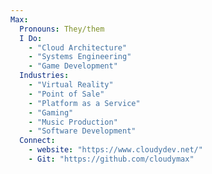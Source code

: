 ```yaml
---
Max:
  Pronouns: They/them
  I Do:
    - "Cloud Architecture"
    - "Systems Engineering"
    - "Game Development"
  Industries:
    - "Virtual Reality"
    - "Point of Sale"
    - "Platform as a Service"
    - "Gaming"
    - "Music Production"
    - "Software Development"
  Connect:
    - website: "https://www.cloudydev.net/"
    - Git: "https://github.com/cloudymax"
```

<!---
header:

https://capsule-render.vercel.app/api?
type=slice&
color=A91021&
height=150&
section=header&
text=Hi,%20I'm%20Max%20^-^&
fontSize=40&
animation=fadeIn&
fontColor=fefffe&
rotate=10&
fontAlignY=40&
fontAlign=70

--->
